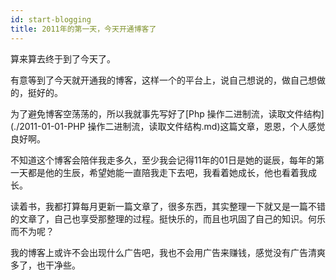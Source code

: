 ```yaml
---
id: start-blogging
title: 2011年的第一天，今天开通博客了
---
```


算来算去终于到了今天了。

有意等到了今天就开通我的博客，这样一个的平台上，说自己想说的，做自己想做的，挺好的。

<!--more-->

为了避免博客空荡荡的，所以我就事先写好了[Php 操作二进制流，读取文件结构](./2011-01-01-PHP 操作二进制流，读取文件结构.md)这篇文章，恩恩，个人感觉良好啊。

不知道这个博客会陪伴我走多久，至少我会记得11年的01日是她的诞辰，每年的第一天都是他的生辰，希望她能一直陪我走下去吧，我看着她成长，他也看着我成长。

读着书，我都打算每月更新一篇文章了，很多东西，其实整理一下就又是一篇不错的文章了，自己也享受那整理的过程。挺快乐的，而且也巩固了自己的知识。何乐而不为呢？

我的博客上或许不会出现什么广告吧，我也不会用广告来赚钱，感觉没有广告清爽多了，也干净些。
